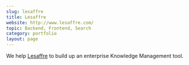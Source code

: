 ```yaml
---
slug: lesaffre
title: Lesaffre
website: http://www.lesaffre.com/
topic: Backend, Frontend, Search
category: portfolio
layout: page
---
```

We help [Lesaffre]({{page.website}}) to build up an enterprise Knowledge Management tool.
